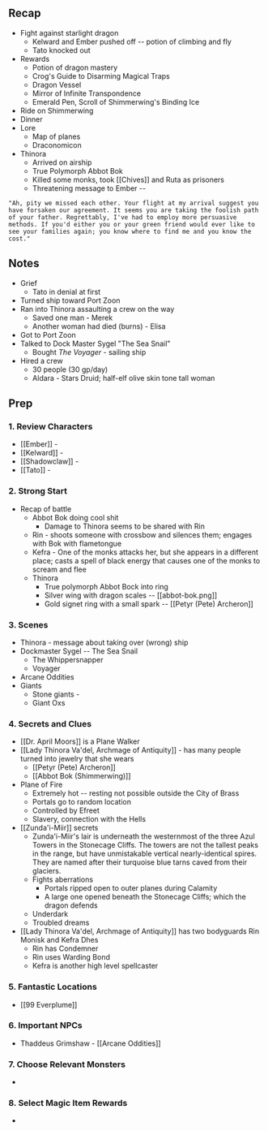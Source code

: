 
## Recap


* Fight against starlight dragon
	* Kelward and Ember pushed off -- potion of climbing and fly
	* Tato knocked out
* Rewards
	* Potion of dragon mastery
	* Crog's Guide to Disarming Magical Traps
	* Dragon Vessel
	* Mirror of Infinite Transpondence
	* Emerald Pen, Scroll of Shimmerwing's Binding Ice
* Ride on Shimmerwing
* Dinner
* Lore
	* Map of planes
	* Draconomicon
* Thinora
	* Arrived on airship
	* True Polymorph Abbot Bok
	* Killed some monks, took [[Chives]] and Ruta as prisoners
	* Threatening message to Ember -- 
```
"Ah, pity we missed each other. Your flight at my arrival suggest you have forsaken our agreement. It seems you are taking the foolish path of your father. Regrettably, I've had to employ more persuasive methods. If you'd either you or your green friend would ever like to see your families again; you know where to find me and you know the cost."
```
## Notes

* Grief
	* Tato in denial at first
* Turned ship toward Port Zoon
* Ran into Thinora assaulting a crew on the way
	* Saved one man - Merek
	* Another woman had died (burns) - Elisa
* Got to Port Zoon
* Talked to Dock Master Sygel "The Sea Snail"
	* Bought *The Voyager* - sailing ship
* Hired a crew
	* 30 people (30 gp/day)
	* Aldara - Stars Druid; half-elf olive skin tone tall woman

## Prep
### 1. Review Characters

* [[Ember]] - 
* [[Kelward]] -
* [[Shadowclaw]] - 
* [[Tato]] - 

### 2. Strong Start

* Recap of battle
	* Abbot Bok doing cool shit
		* Damage to Thinora seems to be shared with Rin
	* Rin - shoots someone with crossbow and silences them; engages with Bok with flametongue
	* Kefra - One of the monks attacks her, but she appears in a different place; casts a spell of black energy that causes one of the monks to scream and flee
	* Thinora
		* True polymorph Abbot Bock into ring
		* Silver wing with dragon scales -- [[abbot-bok.png]]
		* Gold signet ring with a small spark -- [[Petyr (Pete) Archeron]]

### 3. Scenes

* Thinora - message about taking over (wrong) ship
* Dockmaster Sygel -- The Sea Snail
	* The Whippersnapper
	* Voyager
* Arcane Oddities
* Giants
	* Stone giants - 
	* Giant Oxs

### 4. Secrets and Clues

* [[Dr. April Moors]] is a Plane Walker
* [[Lady Thinora Va'del, Archmage of Antiquity]] -  has many people turned into jewelry that she wears
	* [[Petyr (Pete) Archeron]]
	* [[Abbot Bok (Shimmerwing)]]
* Plane of Fire
	* Extremely hot -- resting not possible outside the City of Brass
	* Portals go to random location
	* Controlled by Efreet
	* Slavery, connection with the Hells
* [[Zunda'i-Miir]] secrets
	* Zunda'i-Miir's lair is underneath the westernmost of the three Azul Towers in the Stonecage Cliffs. The towers are not the tallest peaks in the range, but have unmistakable vertical nearly-identical spires. They are named after their turquoise blue tarns caved from their glaciers.
	* Fights aberrations
		* Portals ripped open to outer planes during Calamity
		* A large one opened beneath the Stonecage Cliffs; which the dragon defends
	* Underdark
	* Troubled dreams
* [[Lady Thinora Va'del, Archmage of Antiquity]] has two bodyguards Rin Monisk and Kefra Dhes
	* Rin has Condemner
	* Rin uses Warding Bond
	* Kefra is another high level spellcaster

### 5. Fantastic Locations

* [[99 Everplume]]

### 6. Important NPCs

* Thaddeus Grimshaw - [[Arcane Oddities]]

### 7. Choose Relevant Monsters

* 

### 8. Select Magic Item Rewards

* 
